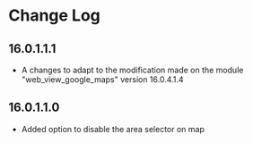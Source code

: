 # Change Log

## 16.0.1.1.1
* A changes to adapt to the modification made on the module "web_view_google_maps" version 16.0.4.1.4

## 16.0.1.1.0
* Added option to disable the area selector on map
